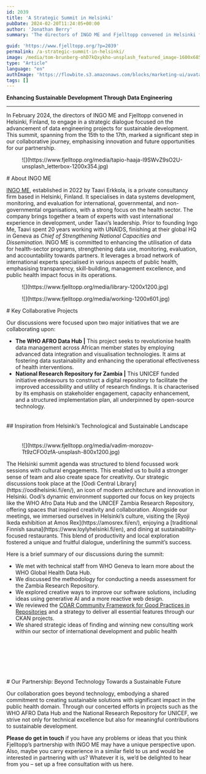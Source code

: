 ```yaml
---
id: 2039
title: 'A Strategic Summit in Helsinki'
pubDate: 2024-02-20T11:24:05+00:00
author: 'Jonathan Berry'
summary: 'The directors of INGO ME and Fjelltopp convened in Helsinki for a strategic summit seeking to further their partnership. '

guid: 'https://www.fjelltopp.org/?p=2039'
permalink: /a-strategic-summit-in-helsinki/
image: /media/tom-brunberg-ohD7kQxykho-unsplash_featured_image-1600x685.jpg
type: "Article"
language: "en"
authImage: 'https://flowbite.s3.amazonaws.com/blocks/marketing-ui/avatars/bonnie-green.png'
tags: []
---
```


**Enhancing Sustainable Development Through Data Engineering**

---

In February 2024, the directors of INGO ME and Fjelltopp convened in Helsinki, Finland, to engage in a strategic dialogue focused on the advancement of data engineering projects for sustainable development. This summit, spanning from the 15th to the 17th, marked a significant step in our collaborative journey, emphasising innovation and future opportunities for our partnership.

<figure class="wp-block-image size-large">![](https://www.fjelltopp.org/media/tapio-haaja-I9SWvZ9sO2U-unsplash_letterbox-1200x354.jpg)</figure># About INGO ME

[INGO ME](https://ingome.pro/), established in 2022 by Taavi Erkkola, is a private consultancy firm based in Helsinki, Finland. It specialises in data systems development, monitoring, and evaluation for international, governmental, and non-governmental organisations, with a strong focus on the health sector. The company brings together a team of experts with vast international experience in development, under Taavi’s leadership. Prior to founding Ingo Me, Taavi spent 20 years working with UNAIDS, finishing at their global HQ in Geneva as *Chief of Strengthening National Capacities and Dissemination*. INGO ME is committed to enhancing the utilisation of data for health-sector programs, strengthening data use, monitoring, evaluation, and accountability towards partners. It leverages a broad network of international experts specialised in various aspects of public health, emphasising transparency, skill-building, management excellence, and public health impact focus in its operations.

<div class="wp-block-columns is-layout-flex wp-container-core-columns-is-layout-1 wp-block-columns-is-layout-flex"><div class="wp-block-column is-layout-flow wp-block-column-is-layout-flow" style="flex-basis:33.33%"><figure class="wp-block-image size-large">![](https://www.fjelltopp.org/media/library-1200x1200.jpg)</figure></div><div class="wp-block-column is-layout-flow wp-block-column-is-layout-flow" style="flex-basis:66.66%"><figure class="wp-block-image size-large">![](https://www.fjelltopp.org/media/working-1200x601.jpg)</figure></div></div># Key Collaborative Projects

Our discussions were focused upon two major initiatives that we are collaborating upon:

- **The WHO AFRO Data Hub |** This project seeks to revolutionise health data management across African member states by employing advanced data integration and visualisation technologies. It aims at fostering data sustainability and enhancing the operational effectiveness of health interventions.
- **National Research Repository for Zambia |** This UNICEF funded initiative endeavours to construct a digital repository to facilitate the improved accessibility and utility of research findings. It is characterised by its emphasis on stakeholder engagement, capacity enhancement, and a structured implementation plan, all underpinned by open-source technology.

<div aria-hidden="true" class="wp-block-spacer" style="height:20px"></div>## Inspiration from Helsinki’s Technological and Sustainable Landscape

<div aria-hidden="true" class="wp-block-spacer" style="height:20px"></div><div class="wp-block-media-text is-stacked-on-mobile is-vertically-aligned-top is-image-fill" style="grid-template-columns:45% auto"><figure class="wp-block-media-text__media" style="background-image:url(https://www.fjelltopp.org/media/vadim-morozov-Tt9zCFO0zfA-unsplash-800x1200.jpg);background-position:50% 50%">![](https://www.fjelltopp.org/media/vadim-morozov-Tt9zCFO0zfA-unsplash-800x1200.jpg)</figure><div class="wp-block-media-text__content">The Helsinki summit agenda was structured to blend focussed work sessions with cultural engagements. This enabled us to build a stronger sense of team and also create space for creativity. Our strategic discussions took place at the [Oodi Central Library](https://oodihelsinki.fi/en/), an icon of modern architecture and innovation in Helsinki. Oodi’s dynamic environment supported our focus on key projects like the WHO Afro Data Hub and the UNICEF Zambia Research Repository, offering spaces that inspired creativity and collaboration. Alongside our meetings, we immersed ourselves in Helsinki’s culture, visiting the [Ryoji Ikeda exhibition at Amos Rex](https://amosrex.fi/en/), enjoying a [traditional Finnish sauna](https://www.loylyhelsinki.fi/en), and dining at sustainability-focused restaurants. This blend of productivity and local exploration fostered a unique and fruitful dialogue, underlining the summit’s success.

Here is a brief summary of our discussions during the summit:

- We met with technical staff from WHO Geneva to learn more about the WHO Global Health Data Hub.
- We discussed the methodology for conducting a needs assessment for the Zambia Research Repository.
- We explored creative ways to improve our software solutions, including ideas using generative AI and a more reactive web design.
- We reviewed the [COAR Community Framework for Good Practices in Repositories](https://www.coar-repositories.org/coar-community-framework-for-good-practices-in-repositories/) and a strategy to deliver all essential features through our CKAN projects.
- We shared strategic ideas of finding and winning new consulting work within our sector of international development and public health

</div></div><div aria-hidden="true" class="wp-block-spacer" style="height:100px"></div># Our Partnership: Beyond Technology Towards a Sustainable Future

Our collaboration goes beyond technology, embodying a shared commitment to creating sustainable solutions with significant impact in the public health domain. Through our concerted efforts in projects such as the WHO AFRO Data Hub and the National Research Repository for UNICEF, we strive not only for technical excellence but also for meaningful contributions to sustainable development.

**Please do get in touch** if you have any problems or ideas that you think Fjelltopp’s partnership with INGO ME may have a unique perspective upon. Also, maybe you carry experience in a similar field to us and would be interested in partnering with us? Whatever it is, we’d be delighted to hear from you – set up a free consultation with us here.
